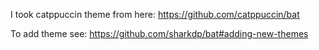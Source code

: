 I took catppuccin theme from here: https://github.com/catppuccin/bat

To add theme see: https://github.com/sharkdp/bat#adding-new-themes
